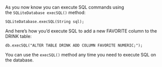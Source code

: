 As you now know you can execute SQL commands using the `SQLiteDatabase execSQL()` method:
```
SQLiteDatabase.execSQL(String sql);
```


And here’s how you’d execute SQL to add a new FAVORITE column to the DRINK table:
```
db.execSQL("ALTER TABLE DRINK ADD COLUMN FAVORITE NUMERIC;");
```

You can use the `execSQL()` method any time you need to execute SQL on the database.
